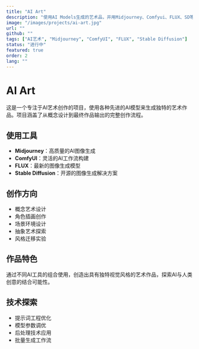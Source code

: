```yaml
---
title: "AI Art"
description: "使用AI Models生成的艺术品，并用Midjourney、Comfyui、FLUX、SD等工具制作。"
image: "/images/projects/ai-art.jpg"
url: ""
github: ""
tags: ["AI艺术", "Midjourney", "ComfyUI", "FLUX", "Stable Diffusion"]
status: "进行中"
featured: true
order: 2
lang: ""
---
```


# AI Art

这是一个专注于AI艺术创作的项目，使用各种先进的AI模型来生成独特的艺术作品。项目涵盖了从概念设计到最终作品输出的完整创作流程。

## 使用工具

- **Midjourney**：高质量的AI图像生成
- **ComfyUI**：灵活的AI工作流构建
- **FLUX**：最新的图像生成模型
- **Stable Diffusion**：开源的图像生成解决方案

## 创作方向

- 概念艺术设计
- 角色插画创作
- 场景环境设计
- 抽象艺术探索
- 风格迁移实验

## 作品特色

通过不同AI工具的组合使用，创造出具有独特视觉风格的艺术作品，探索AI与人类创意的结合可能性。

## 技术探索

- 提示词工程优化
- 模型参数调优
- 后处理技术应用
- 批量生成工作流
